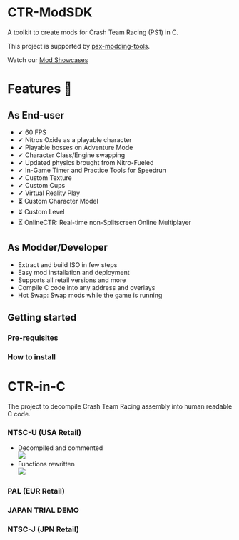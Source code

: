 
# CTR-ModSDK

A toolkit to create mods for Crash Team Racing (PS1) in C.

This project is supported by [psx-modding-tools](https://github.com/mateusfavarin/psx-modding-toolchain).

Watch our [Mod Showcases](https://www.youtube.com/playlist?list=PL2jaTxWyUt6yOsEhidU4zAENmCXetvbNW)
# Features 📃

## As End-user
- ✔ 60 FPS
- ✔ Nitros Oxide as a playable character
- ✔ Playable bosses on Adventure Mode
- ✔ Character Class/Engine swapping
- ✔ Updated physics brought from Nitro-Fueled
- ✔ In-Game Timer and Practice Tools for Speedrun
- ✔ Custom Texture
- ✔ Custom Cups
- ✔ Virtual Reality Play
- ⏳ Custom Character Model
- ⏳ Custom Level
- ⏳ OnlineCTR: Real-time non-Splitscreen Online Multiplayer

## As Modder/Developer

- Extract and build ISO in few steps
- Easy mod installation and deployment
- Supports all retail versions and more
- Compile C code into any address and overlays
- Hot Swap: Swap mods while the game is running

## Getting started
### Pre-requisites
### How to install

# CTR-in-C

The project to decompile Crash Team Racing assembly into human readable C code.

### NTSC-U (USA Retail)

- Decompiled and commented <br>
![](https://progress-bar.dev/97/)
- Functions rewritten <br>
![](https://progress-bar.dev/92/?scale=1171&width=300&suffix=%20functions%20out%20of%201171)

### PAL (EUR Retail)
### JAPAN TRIAL DEMO
### NTSC-J (JPN Retail)
